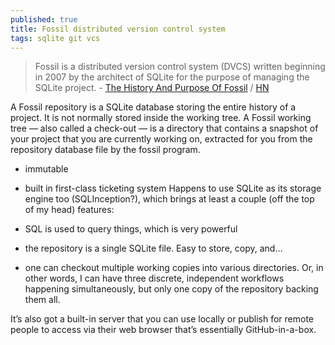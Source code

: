 ```yaml
---
published: true
title: Fossil distributed version control system
tags: sqlite git vcs
---
```

> Fossil is a distributed version control system (DVCS) written beginning in 2007 by the architect of SQLite for the purpose of managing the SQLite project. - [The History And Purpose Of Fossil](https://www.fossil-scm.org/home/doc/trunk/www/history.md) / [HN](https://news.ycombinator.com/item?id=27719947)

A Fossil repository is a SQLite database storing the entire history of a project. It is not normally stored inside the working tree. A Fossil working tree — also called a check-out — is a directory that contains a snapshot of your project that you are currently working on, extracted for you from the repository database file by the fossil program.

- immutable
- built in first-class ticketing system
Happens to use SQLite as its storage engine too (SQLInception?), which brings at least a couple (off the top of my head) features:

- SQL is used to query things, which is very powerful
- the repository is a single SQLite file. Easy to store, copy, and…
- one can checkout multiple working copies into various directories. Or, in other words, I can have three discrete, independent workflows happening simultaneously, but only one copy of the repository backing them all.

It’s also got a built-in server that you can use locally or publish for remote people to access via their web browser that’s essentially GitHub-in-a-box.
